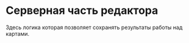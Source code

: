 # Серверная часть редактора

Здесь логика которая позволяет сохранять результаты
работы над картами.